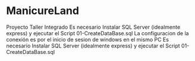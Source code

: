 # ManicureLand
Proyecto Taller Integrado
Es necesario Instalar SQL Server (idealmente express) y ejecutar el Script 01-CreateDataBase.sql
La configuracion de la conexión es por el inicio de sesion de windows en el mismo PC
Es necesario Instalar SQL Server (idealmente express) y ejecutar el Script 01-CreateDataBase.sql

